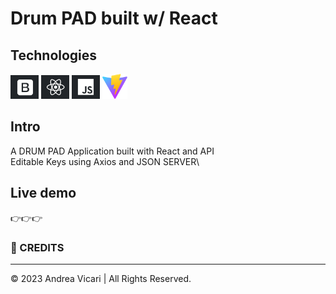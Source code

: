 # Drum PAD built w/ React


## Technologies
<img src="https://github.com/Andrea-vicari/Andrea-vicari/blob/main/Bootstrap_logo.png" style="width:45px"> <img src="https://github.com/Andrea-vicari/Andrea-vicari/blob/main/React_logo.png" style="width:45px">
<img src="https://github.com/Andrea-vicari/Andrea-vicari/blob/main/JS_logo.png" style="width:45px">
<img src="https://github.com/Andrea-vicari/Andrea-vicari/blob/main/vite.svg" style="width:40px">

## Intro
A DRUM PAD Application built with React and API\
Editable Keys using Axios and JSON SERVER\


## Live demo
👉👉👉 <br>

### 🙏 CREDITS


- - -
© 2023 Andrea Vicari | All Rights Reserved.
